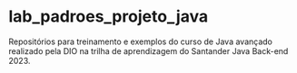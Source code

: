 # lab_padroes_projeto_java
Repositórios para treinamento e exemplos do curso de Java avançado realizado pela DIO na trilha de aprendizagem do Santander Java Back-end 2023.
